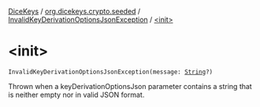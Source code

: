 [DiceKeys](../../index.md) / [org.dicekeys.crypto.seeded](../index.md) / [InvalidKeyDerivationOptionsJsonException](index.md) / [&lt;init&gt;](./-init-.md)

# &lt;init&gt;

`InvalidKeyDerivationOptionsJsonException(message: `[`String`](https://kotlinlang.org/api/latest/jvm/stdlib/kotlin/-string/index.html)`?)`

Thrown when a keyDerivationOptionsJson parameter contains a string that is neither
empty nor in valid JSON format.

